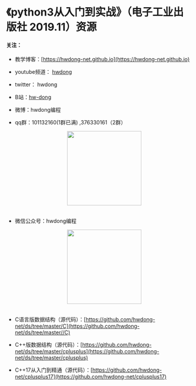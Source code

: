 # 《python3从入门到实战》（电子工业出版社 2019.11）资源


#### 关注：

- 教学博客：[https://hwdong-net.github.io](https://hwdong-net.github.io) 
- youtube频道： [hwdong](https://www.youtube.com/c/hwdong)
- twitter： hwdong
- B站：[hw-dong](https://space.bilibili.com/281453312) 
- 微博：hwdong编程
- qq群：101132160(1群已满) ,376330161（2群）

    <div align="center"> <img src="https://hwdong.net/img2/qq.jpg" width="200"/> </div><br>

- 微信公众号：hwdong编程

   <div align="center"> <img src="https://hwdong.net/img2/hwdong_pro.jpg" width="200"/> </div><br>
   
- C语言版数据结构（源代码）：[https://github.com/hwdong-net/ds/tree/master/C](https://github.com/hwdong-net/ds/tree/master//C)

- C++版数据结构（源代码）：[https://github.com/hwdong-net/ds/tree/master/cplusplus](https://github.com/hwdong-net/ds/tree/master/cplusplus)

- C++17从入门到精通（源代码）：[https://github.com/hwdong-net/cplusplus17](https://github.com/hwdong-net/cplusplus17)
